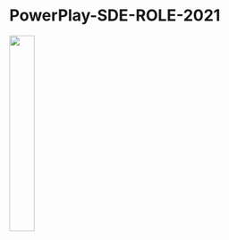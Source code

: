 # PowerPlay-SDE-ROLE-2021

 <p align="left"><img src="https://github.com/Ashish2030/PowerPlay-SDE-ROLE-2021/blob/master/Question_Pattern.jpeg" width="30%"/> 
